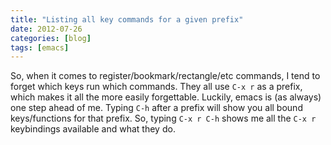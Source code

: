 ```yaml
---
title: "Listing all key commands for a given prefix"
date: 2012-07-26
categories: [blog]
tags: [emacs]
---
```

So, when it comes to register/bookmark/rectangle/etc commands, I tend to forget which keys run which commands. They all use `C-x r` as a prefix, which makes it all the more easily forgettable. Luckily, emacs is (as always) one step ahead of me. Typing `C-h` after a prefix will show you all bound keys/functions for that prefix. So, typing `C-x r C-h` shows me all the `C-x r` keybindings available and what they do.
